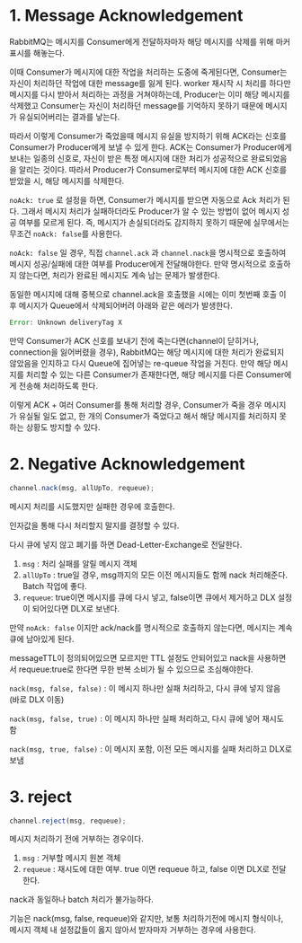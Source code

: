 # 1. Message Acknowledgement

RabbitMQ는 메시지를 Consumer에게 전달하자마자 해당 메시지를 삭제를 위해 마커 표시를 해놓는다.

이때 Consumer가 메시지에 대한 작업을 처리하는 도중에 죽게된다면, Consumer는 자신이 처리하던 작업에 대한 message를 잃게 된다. worker 재시작 시 처리를 하다만 메시지를 다시 받아서 처리하는 과정을 거쳐야하는데, Producer는 이미 해당 메시지를 삭제했고 Consumer는 자신이 처리하던 message를 기억하지 못하기 때문에 메시지가 유실되어버리는 결과를 낳는다.

따라서 이렇게 Consumer가 죽었을때 메시지 유실을 방지하기 위해 ACK라는 신호를 Consumer가 Producer에게 보낼 수 있게 한다. ACK는 Consumer가 Producer에게 보내는 일종의 신호로, 자신이 받은 특정 메시지에 대한 처리가 성공적으로 완료되었음을 알리는 것이다. 따라서 Producer가 Consumer로부터 메시지에 대한 ACK 신호를 받았을 시, 해당 메시지를 삭제한다.

`noAck: true` 로 설정을 하면, Consumer가 메시지를 받으면 자동으로 Ack 처리가 된다. 그래서 메시지 처리가 실패하더라도 Producer가 알 수 있는 방법이 없어 메시지 성공 여부를 모르게 된다. 즉, 메시지가 손실되더라도 감지하지 못하기 때문에 실무에서는 무조건 `noAck: false`를 사용한다.

`noAck: false` 일 경우, 직접 `channel.ack` 과 `channel.nack`을 명시적으로 호출하여 메시지 성공/실패에 대한 여부를 Producer에게 전달해야한다. 만약 명시적으로 호출하지 않는다면, 처리가 완료된 메시지도 계속 남는 문제가 발생한다.

동일한 메시지에 대해 중복으로 channel.ack을 호출했을 시에는 이미 첫번째 호출 이후 메시지가 Queue에서 삭제되어버려 아래와 같은 에러가 발생한다.

```jsx
Error: Unknown deliveryTag X
```

만약 Consumer가 ACK 신호를 보내기 전에 죽는다면(channel이 닫히거나, connection을 잃어버렸을 경우), RabbitMQ는 해당 메시지에 대한 처리가 완료되지 않았음을 인지하고 다시 Queue에 집어넣는 re-queue 작업을 거친다. 만약 해당 메시지를 처리할 수 있는 다른 Consumer가 존재한다면, 해당 메시지를 다른 Consumer에게 전송해 처리하도록 한다.

이렇게 ACK + 여러 Consumer를 통해 처리할 경우, Consumer가 죽을 경우 메시지가 유실될 일도 없고, 한 개의 Consumer가 죽었다고 해서 해당 메시지를 처리하지 못하는 상황도 방지할 수 있다.

# 2. Negative Acknowledgement

```jsx
channel.nack(msg, allUpTo, requeue);
```

메시지 처리를 시도했지만 실패한 경우에 호출한다.

인자값을 통해 다시 처리할지 말지를 결정할 수 있다.

다시 큐에 넣지 않고 폐기를 하면 Dead-Letter-Exchange로 전달한다.

1. `msg` : 처리 실패를 알릴 메시지 객체
2. `allUpTo` : true일 경우, msg까지의 모든 이전 메시지들도 함께 nack 처리해준다. Batch 작업에 좋다.
3. `requeue`: true이면 메시지를 큐에 다시 넣고, false이면 큐에서 제거하고 DLX 설정이 되어있다면 DLX로 보낸다.

만약 `noAck: false` 이지만 ack/nack를 명시적으로 호출하지 않는다면, 메시지는 계속 큐에 남아있게 된다.

messageTTL이 정의되어있으면 모르지만 TTL 설정도 안되어있고 nack을 사용하면서 requeue:true로 한다면 무한 반복 소비가 될 수 있으므로 조심해야한다.

`nack(msg, false, false)` : 이 메시지 하나만 실패 처리하고, 다시 큐에 넣지 않음 (바로 DLX 이동)

`nack(msg, false, true)` : 이 메시지 하나만 실패 처리하고, 다시 큐에 넣어 재시도 함

`nack(msg, true, false)` : 이 메시지 포함, 이전 모든 메시지를 실패 처리하고 DLX로 보냄

# 3. reject

```jsx
channel.reject(msg, requeue);
```

메시지 처리하기 전에 거부하는 경우이다.

1. `msg` : 거부할 메시지 원본 객체
2. `requeue` : 재시도에 대한 여부. true 이면 requeue 하고, false 이면 DLX로 전달한다.

nack과 동일하나 batch 처리가 불가능하다.

기능은 nack(msg, false, requeue)와 같지만, 보통 처리하기전에 메시지 형식이나, 메시지 객체 내 설정값들이 옳지 않아서 받자마자 거부하는 경우에 사용한다.
